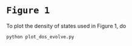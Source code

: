 # `Figure 1`

To plot the density of states used in Figure 1, do 

```
python plot_dos_evolve.py
```
